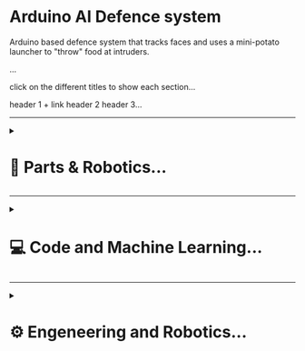 # Arduino AI Defence system
Arduino based defence system that tracks faces and uses a mini-potato launcher to "throw" food at intruders.

...

click on the different titles to show each section...

header 1 + link
header 2
header 3...

---

<details style="margin-bottom: 1px;" > 
  <summary><h1> 🔋 Parts & Robotics... </h2></summary>
  <p align="left">
     <img align="right" src="media/1.jpg" width="330" />

The 3d files are located in the `3d files` folder. \
Robotic parts:
- Your PC;
- 2 SG90 servo motors;
- 1 MG996R servo motor;
- 1 Stepper motor 28BYJ-48 + control module;
- Any Arduino Board (im using Uno);
- Arduino Breadboard (or solder the cables);
- 1 relay module + 3-9v battery;
- 1 High voltage generator (3-7v input : 50kv output);
- Small speaker (not required);
- Led light bulbs (not required);
- Laser pointer (not required)
- Jumpers, cables, screws, tape, hot glue and other stuff;

Non-robotic parts:  
- 1 needle;
- 1 lighter;
- Empty shampoo bottle;
- Long pvc pipe that fits in the bottle;
- Short metal pipe that fits on the outside of the pvc pipe;
- Grapes or any small (but soft) fruits that fit into the pipe;

Alternatively, if you want to run this project anywhere:
- Replace the PC and the Arduino Controller with a raspberry pi (at least raspberry 3 imo);
- Usb camera;
- 5v output Powerbank;
- Screen/LCD display OR Old phone (with hdmi to usb streaming cable); 

You can get most of these parts on Aliexpress for very cheap prices.

  </p>
  
</details>

---

<details style="margin-bottom: 1px;" > 
  <summary><h1> 💻 Code and Machine Learning... </h2></summary>
  <p align="left">

<img align="right" src="media/2.jpg" width="330" />

This system is based on the Haarscade model, which has to be trained first, i explained the way this model works on [my previous repo](https://github.com/Hue-Jhan/AI-Face-Recognition-n-Tracking), it's divided in 2 codes, what it does is simply detecting and training on faces using a locally stored "binary pattern histogram" model called Haarscade, made by a German professor. This algorithm recognizes patterns in grey-scale images (taken previously) to detect faces, and the rest of the code starts tracking them. It also detects hostile faces if they are not associated with a pre-made user. Here are the all the codes explained:

#### - Data Collect.py
The first code takes 500 pics and inserts them into the datasets folder, they are associated to a specific user. It detects the faces using the haarscade model after putting the pics in a grey-scale format.

#### - Training Demo.py
The second code trains on the previously taken images, more precisely it opens all the previously taken pictures, and for every id (user) it tries to fetch the face unique patterns and stores them into a ```Trainer.yml``` file.

#### - Defense System.py (tracking system)
The actual tracking implemented in the ```defense-system.py``` is more complex, the camera constantly takes pictures and tries to detect faces in them, if a face is associated to a user, it keeps getting tracked until it disappears for 1 second, if a face remains unknown for over 2.5 seconds it's recognized as a hostile face, and its coorinates will then be sent to the motors, here is a more detailed explanation:

- Every second the camera takes various pictures (CV2 library, camera displayed on a custom image), if a face is found, the system will then check if the patterns of the face match the ones of any of the known users (located in Trainer.yml file), this "predictment" has a confidence level which tells us how likely a face is an actual known user's face.

- If the confidence level is above a certain level (it is reccomended to raise this level only after training lots of images, default is set to 55 but raise it if the faces are far away from the camera, as the model is not precise at longer distances) then a timer will start, if the confidence remains high for 2.5 seconds straight (without a single failure) then the system will add that face to a ```permanent faces``` list and won't try to recognize it anymore as it highly likely that the person matches the associated user. 

- The face will then be tracked until it disappears for over 1 second (and gets removed from the list), this is done because the algorithm isnt perfect and sometimes for a split second it wont recognize the face, this is due to a slight change in lighting, position, or whatever, therefore if a face isnt recognized for a short moment, for example if the user turns around, the tracking wont be lost and wont have to restart again.

- If the confidence is below a certain level, the face will simply be named "Unknown", if a face is unknown for over 2.5 seconds it's most likely that the person is an intruder, therefore the face is added to a ```permanent hostile``` list and will receive a heavy punishment. The system will start a sniper-like precise tracking and will fetch the exact coordinates of the face, the coorinates are based on the frame width of the camera, therefore if you use a different camera than me, then you will have to set some stuff on your own.

- The hostile face is lost after 1 second of no detection, meaning the intruder is probably gone, which means it's then removed from the hostile list and the face recognizer algorithm will start again. The code ends if u press "q".

#### - Defense System.py (Arduino Board)

First of all i'm gonna use PyMata library as PyFirmata is difficult to use with a Stepper motor, also there might be an error when sending signals to the Stepper motor but that can be easily resolved looking it up on google. 

Before the actual code several things need to be setup: the board, the Stepper motor pins, steps and variables, the Servo motors pins, the relay, the camera, the face-recognizer related modules, and of course all the paths and other variables. If you are using a different camera setup than me (for example an external usb camera) you might have to change some things like the cv2 library commands, ex: ```video = cv2.VideoCapture(0)```. 

You might also have issues establishing the com port but that's also easily solvable by googling the problem. 

If you are using a raspberry pi you will need to change lots of stuff like the way the camera sends signal or the PyMata library, in the future i will probably upload a code for the raspberry pi version of the entire system but because i only have a raspberry pi 3b+, training the model might be slow and overall difficult.

#### - Defense System.py (Motors and modules control)

- The first Servo motor controls the top to bottom movement of the system, its controlled by the ```ServoPoint function```, this function uses numpy library to calculate the right angle given the coordinates of the face, the width of the camera frame, and the a given "angle range", which i set to 45/125 as default.
- The Stepper motor controls the movements from left to right (x axis) of the defense system, its movement is controlled by the ```StepperPoint function```, because stepper motors work differently from servo motors, i had to use a different approach: first of all the starting point is calculated as the middle point between the furthest point to the left and the furthest from the right that the stepper can reach (technically stepper motor can rotate 360° as many times as they want, that's why i had to set these boundaries and start rotating the motor from them), second of all we calculate the angle we must reach based on the x coordinates, the width of the frame and the overall angle range (must be 180°). Then using this angle we calculate the amount of steps needed to reach that spot (considering also a thresold to avoid small changes every time) and we move the stepper to match those steps. Finally we update the current steps in order to update the starting position for the next cycle.
- The second SG90 servo and MG996R servo are used respectively to reload the food and to recharge the gas, they are both controlled by the ```ShootChargeLoad``` funtion (which also controls the relay), the reload servo is normally set to its furthest point to the left (180°), when its time to reload the payload it will be moved slighlty to the right to allow the next piece of food to fall in the chamber, and then will go back to its original position to the left in order to cover the chamber. The gas recharge motor does pretty much the same movements, it holds for a second the button that pushes out the gas out of the lighter, and goes back to its starting position.
- The relay is controlled by the same function as the 2 servos, and it simply turns on a high voltage generator.

  </p>
  
</details>

---

<details style="margin-bottom: 1px;" > 
  <summary><h1> ⚙ Engeneering and Robotics... </h1></summary>
  <p align="left">


warnign!! danger..<>


The system is basically just an automated potato launcher but for smaller and softer fruits like grapes, you can find the 3d files in the ```3d files``` folder, i used Pla+ on my Anycubik kobra 2 3d printer

#### - Launcher

<img align="right" src="media/3.jpg" width="330" />

The launcher works by incjecting gas from the lighter (remove the zapping system first tho) in the combustion chamber (empty shampoo bottle) through a small hole at the bottom of the bottle (on the opposite side of the opening cap), you will have to insert the cables of the high voltage generator there too, when the gas is lit by the high voltage generator, it quickly expands and whatever is at the other end of the bottle (where the cap was in the first place) gets quickly pushed away, if you add a pvc pipe at the end, the range and the precision of the projectile will greatly increase.

This angle range must be modified based on real life conditions, for example if the system and the camera are far away from the face, the angle will have to be smaller (like 70/100) because a light change in the angle will result in a huge difference in the overall path of the projectile (if the distance is long enough).

#### - Reloader
mag + reloader + payload...

<img align="right" src="media/2.jpg" width="330" />
  
Code....

! caution sign ! 

  </p>
  
</details>

